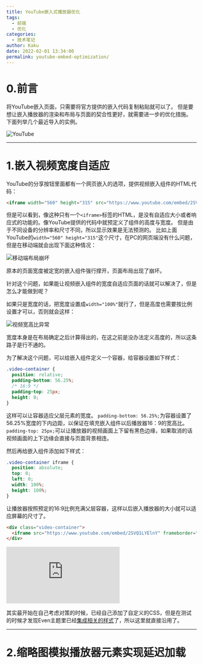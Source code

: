 ```yaml
---
title: YouTube嵌入式播放器优化
tags:
  - 前端
  - 优化
categories:
  - 技术笔记
author: Kaku
date: 2022-02-01 13:34:00
permalink: youtube-embed-optimization/
---
```

# 0.前言

将YouTube嵌入页面，只需要将官方提供的嵌入代码复制粘贴就可以了。
但是要想让嵌入播放器的渲染和布局与页面的契合性更好，就需要进一步的优化措施。
下面列举几个最近导入的实例。

![YouTube](/youtube-embed-optimization/yt-icon.png)

<!--more-->

---

# 1.嵌入视频宽度自适应

YouTube的分享按钮里面都有一个网页嵌入的选项，提供视频嵌入组件的HTML代码：

```html
<iframe width="560" height="315" src="https://www.youtube.com/embed/2SVQ1LYElnY" frameborder="0" allow="accelerometer; autoplay; clipboard-write; encrypted-media; gyroscope; picture-in-picture" allowfullscreen></iframe>
```

但是可以看到，像这种只有一个`<iframe>`标签的HTML，是没有自适应大小或者响应式的功能的。像YouTube提供的代码中就预定义了组件的高度与宽度。
但是由于不同设备的分辨率和尺寸不同，所以显示效果是无法预测的。
比如上面YouTube的`width="560" height="315"`这个尺寸，在PC的网页端没有什么问题，但是在移动端就会出现下面这种情况：

![移动端布局崩坏](/youtube-embed-optimization/mobile-ng.png)

原本的页面宽度被定宽的嵌入组件强行撑开，页面布局出现了崩坏。

针对这个问题，如果能让视频嵌入组件的宽度自适应页面的话就可以解决了，但是怎么才能做到呢？

如果只是宽度的话，把宽度设置成`width="100%"`就行了，但是高度也需要按比例设置才可以，否则就会这样：

![视频宽高比异常](/youtube-embed-optimization/mobile-ng-2.png)

宽度本身是在布局确定之后计算得出的，在这之前是没办法定义高度的，所以这条路子是行不通的。

为了解决这个问题，可以给嵌入组件定义一个容器，给容器设置如下样式：

```css
.video-container {
  position: relative;
  padding-bottom: 56.25%;
  /* 16:9 */
  padding-top: 25px;
  height: 0;
}
```

这样可以让容器适应父层元素的宽度。
`padding-bottom: 56.25%;`为容器设置了56.25%宽度的下内边距，以保证在填充嵌入组件以后播放器16：9的宽高比。
`padding-top: 25px;`可以让播放器的视频画面上下留有黑色边缘，如果取消的话视频画面的上下边缘会直接与页面背景相连。

然后再给嵌入组件添加如下样式：

```css
.video-container iframe {
  position: absolute;
  top: 0;
  left: 0;
  width: 100%;
  height: 100%;
}
```
让播放器按照预定的16:9比例充满父层容器，这样以后嵌入播放器的大小就可以适应屏幕的尺寸了。

```html
<div class="video-container">
  <iframe src="https://www.youtube.com/embed/2SVQ1LYElnY" frameborder="0" allow="accelerometer; autoplay; clipboard-write; encrypted-media; gyroscope; picture-in-picture" allowfullscreen></iframe>
</div>
```

<div class="video-container">
  <iframe src="https://www.youtube.com/embed/2SVQ1LYElnY" frameborder="0" allow="accelerometer; autoplay; clipboard-write; encrypted-media; gyroscope; picture-in-picture" allowfullscreen></iframe>
</div>

其实最开始在自己考虑对策的时候，已经自己添加了自定义的CSS，但是在测试的时候才发现Even主题里已经[集成相关的样式](https://github.com/ahonn/hexo-theme-even/blob/master/source/css/_base.scss#L87-L102)了，所以这里就直接沿用了。

---

# 2.缩略图模拟播放器元素实现延迟加载
